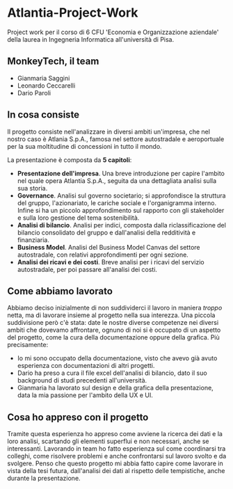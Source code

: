 # Atlantia-Project-Work
Project work per il corso di 6 CFU 'Economia e Organizzazione aziendale' della laurea in Ingegneria Informatica all'università di Pisa.

## MonkeyTech, il team

- Gianmaria Saggini
- Leonardo Ceccarelli
- Dario Paroli

## In cosa consiste

Il progetto consiste nell'analizzare in diversi ambiti un'impresa, che nel nostro caso è Atlania S.p.A., famosa nel settore autostradale e aeroportuale per la sua moltitudine di concessioni in tutto il mondo.

La presentazione è composta da **5 capitoli**:

- **Presentazione dell'impresa**. Una breve introduzione per capire l'ambito nel quale opera Atlantia S.p.A., seguita da una dettagliata analisi sulla sua storia.
- **Governance**. Analisi sul governo societario; si approfondisce la struttura del gruppo, l'azionariato, le cariche sociale e l'organigramma interno. Infine si ha un piccolo approfondimento sul rapporto con gli stakeholder e sulla loro gestione del tema sostenibilità.
- **Analisi di bilancio**. Analisi per indici, composta dalla riclassificazione del bilancio consolidato del gruppo e dall'analisi della redditività e finanziaria.
- **Business Model**. Analisi del Business Model Canvas del settore autostradale, con relativi approfondimenti per ogni sezione.
- **Analisi dei ricavi e dei costi**. Breve analisi per i ricavi del servizio autostradale, per poi passare all'analisi dei costi.

## Come abbiamo lavorato

Abbiamo deciso inizialmente di non suddividerci il lavoro in maniera _troppo_ netta, ma di lavorare insieme al progetto nella sua interezza. 
Una piccola suddivisione però c'è stata: date le nostre diverse competenze nei diversi ambiti che dovevamo affrontare, ognuno di noi si è occupato di un aspetto del progetto, come la cura della documentazione oppure della grafica. 
Più precisamente:
- Io mi sono occupato della documentazione, visto che avevo già avuto esperienza con documentazioni di altri progetti.
- Dario ha preso a cura il file excel dell'analisi di bilancio, dato il suo background di studi precedenti all'università.
- Gianmaria ha lavorato sul design e della grafica della presentazione, data la mia passione per l'ambito della UX e UI.

## Cosa ho appreso con il progetto

Tramite questa esperienza ho appreso come avviene la ricerca dei dati e la loro analisi, scartando gli elementi superflui e non necessari, anche se interessanti. Lavorando in team ho fatto esperienza sul come coordinarsi tra colleghi, come risolvere problemi e anche confrontarsi sul lavoro svolto e da svolgere. 
Penso che questo progetto mi abbia fatto capire come lavorare in vista della tesi futura, dall'analisi dei dati al rispetto delle tempistiche, anche durante la presentazione.

